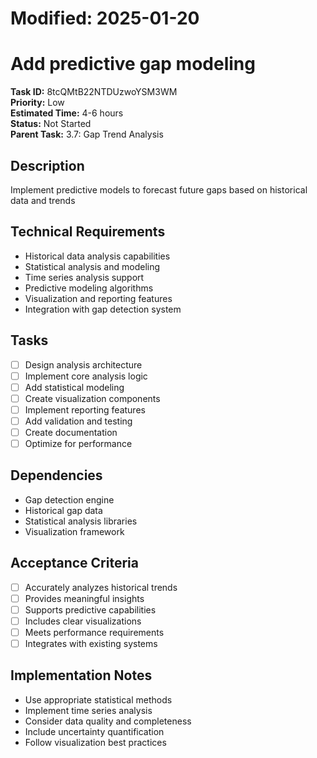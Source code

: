 # Modified: 2025-01-20

# Add predictive gap modeling

**Task ID:** 8tcQMtB22NTDUzwoYSM3WM  
**Priority:** Low  
**Estimated Time:** 4-6 hours  
**Status:** Not Started  
**Parent Task:** 3.7: Gap Trend Analysis

## Description
Implement predictive models to forecast future gaps based on historical data and trends

## Technical Requirements
- Historical data analysis capabilities
- Statistical analysis and modeling
- Time series analysis support
- Predictive modeling algorithms
- Visualization and reporting features
- Integration with gap detection system

## Tasks
- [ ] Design analysis architecture
- [ ] Implement core analysis logic
- [ ] Add statistical modeling
- [ ] Create visualization components
- [ ] Implement reporting features
- [ ] Add validation and testing
- [ ] Create documentation
- [ ] Optimize for performance

## Dependencies
- Gap detection engine
- Historical gap data
- Statistical analysis libraries
- Visualization framework

## Acceptance Criteria
- [ ] Accurately analyzes historical trends
- [ ] Provides meaningful insights
- [ ] Supports predictive capabilities
- [ ] Includes clear visualizations
- [ ] Meets performance requirements
- [ ] Integrates with existing systems

## Implementation Notes
- Use appropriate statistical methods
- Implement time series analysis
- Consider data quality and completeness
- Include uncertainty quantification
- Follow visualization best practices
